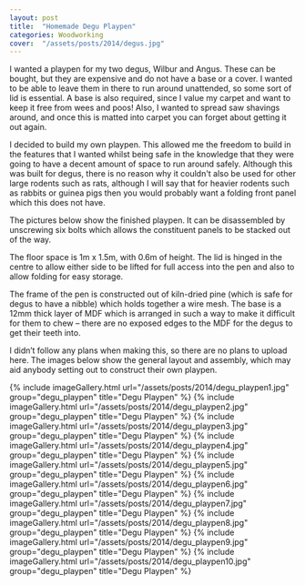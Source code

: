 ```yaml
---
layout: post
title:  "Homemade Degu Playpen"
categories: Woodworking
cover:  "/assets/posts/2014/degus.jpg"
---
```



I wanted a playpen for my two degus, Wilbur and Angus. These can be bought, but they are expensive and do not have a base or a cover. I wanted to be able to leave them in there to run around unattended, so some sort of lid is essential. A base is also required, since I value my carpet and want to keep it free from wees and poos! Also, I wanted to spread saw shavings around, and once this is matted into carpet you can forget about getting it out again.

I decided to build my own playpen. This allowed me the freedom to build in the features that I wanted whilst being safe in the knowledge that they were going to have a decent amount of space to run around safely. Although this was built for degus, there is no reason why it couldn't also be used for other large rodents such as rats, although I will say that for heavier rodents such as rabbits or guinea pigs then you would probably want a folding front panel which this does not have.

The pictures below show the finished playpen. It can be disassembled by unscrewing six bolts which allows the constituent panels to be stacked out of the way.

The floor space is 1m x 1.5m, with 0.6m of height. The lid is hinged in the centre to allow either side to be lifted for full access into the pen and also to allow folding for easy storage.

The frame of the pen is constructed out of kiln-dried pine (which is safe for degus to have a nibble) which holds together a wire mesh. The base is a 12mm thick layer of MDF which is arranged in such a way to make it difficult for them to chew – there are no exposed edges to the MDF for the degus to get their teeth into.

I didn’t follow any plans when making this, so there are no plans to upload here. The images below show the general layout and assembly, which may aid anybody setting out to construct their own playpen.

{% include imageGallery.html url="/assets/posts/2014/degu_playpen1.jpg" group="degu_playpen" title="Degu Playpen" %}
{% include imageGallery.html url="/assets/posts/2014/degu_playpen2.jpg" group="degu_playpen" title="Degu Playpen" %}
{% include imageGallery.html url="/assets/posts/2014/degu_playpen3.jpg" group="degu_playpen" title="Degu Playpen" %}
{% include imageGallery.html url="/assets/posts/2014/degu_playpen4.jpg" group="degu_playpen" title="Degu Playpen" %}
{% include imageGallery.html url="/assets/posts/2014/degu_playpen5.jpg" group="degu_playpen" title="Degu Playpen" %}
{% include imageGallery.html url="/assets/posts/2014/degu_playpen6.jpg" group="degu_playpen" title="Degu Playpen" %}
{% include imageGallery.html url="/assets/posts/2014/degu_playpen7.jpg" group="degu_playpen" title="Degu Playpen" %}
{% include imageGallery.html url="/assets/posts/2014/degu_playpen8.jpg" group="degu_playpen" title="Degu Playpen" %}
{% include imageGallery.html url="/assets/posts/2014/degu_playpen9.jpg" group="degu_playpen" title="Degu Playpen" %}
{% include imageGallery.html url="/assets/posts/2014/degu_playpen10.jpg" group="degu_playpen" title="Degu Playpen" %}
